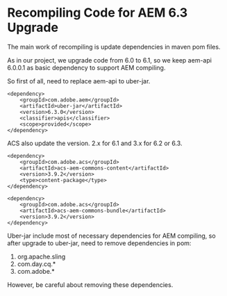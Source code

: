 # Recompiling Code for AEM 6.3 Upgrade

The main work of recompiling is update dependencies in maven pom files.

As in our project, we upgrade code from 6.0 to 6.1, so we keep aem-api 6.0.0.1 as basic dependency to support AEM compiling.

So first of all, need to replace aem-api to uber-jar.

```
<dependency>
    <groupId>com.adobe.aem</groupId>
    <artifactId>uber-jar</artifactId>
    <version>6.3.0</version>
    <classifier>apis</classifier>
    <scope>provided</scope>
</dependency>
```

ACS also update the version. 2.x for 6.1 and 3.x for 6.2 or 6.3.

```
<dependency>
    <groupId>com.adobe.acs</groupId>
    <artifactId>acs-aem-commons-content</artifactId>
    <version>3.9.2</version>
    <type>content-package</type>
</dependency>

<dependency>
    <groupId>com.adobe.acs</groupId>
    <artifactId>acs-aem-commons-bundle</artifactId>
    <version>3.9.2</version>
</dependency>
```

Uber-jar include most of necessary dependencies for AEM compiling, so after upgrade to uber-jar, need to remove dependencies in pom:

1. org.apache.sling
2. com.day.cq.\*
3. com.adobe.\*

However, be careful about removing these dependencies.

